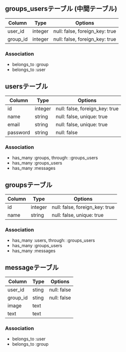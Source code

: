 ## groups_usersテーブル (中間テーブル)

|Column|Type|Options|
|------|----|-------|
|user_id|integer|null: false, foreign_key: true|
|group_id|integer|null: false, foreign_key: true|

### Association
- belongs_to :group
- belongs_to :user



## usersテーブル

|Column|Type|Options|
|------|----|-------|
|id|integer|null: false, foreign_key: true|
|name|string|null: false, unique: true|
|email|string|null: false, unique: true|
|password|string|null: false|

### Association
- has_many :groups, through: :groups_users
- has_many :groups_users
- has_many :messages



## groupsテーブル

|Column|Type|Options|
|------|----|-------|
|id|integer|null: false, foreign_key: true|
|name|string|null: false, unique: true|

### Association
- has_many :users, through: :groups_users
- has_many :groups_users
- has_many :messages




## messageテーブル

|Column|Type|Options|
|------|----|-------|
|user_id|sting|null: false|
|group_id|sting|null: false|
|image|text||
|text|text||

### Association
- belongs_to :user
- belongs_to :group
